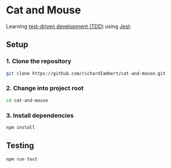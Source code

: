 # Cat and Mouse

Learning [test-driven development (TDD)](https://en.wikipedia.org/wiki/Test-driven_development) using [Jest](https://jestjs.io/).

## Setup

### 1. Clone the repository

```bash
git clone https://github.com/richardIambert/cat-and-mouse.git
```

### 2. Change into project root

```bash
cd cat-and-mouse
```

### 3. Install dependencies

```bash
npm install
```

## Testing

```bash
npm run test
```

